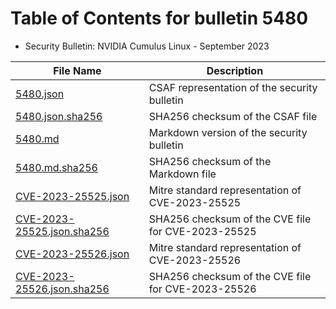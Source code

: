 # Table of Contents for bulletin 5480

 - Security Bulletin: NVIDIA Cumulus Linux - September 2023

| File Name | Description |
|-----------|-------------|
| [5480.json](5480.json) | CSAF representation of the security bulletin |
| [5480.json.sha256](5480.json.sha256) | SHA256 checksum of the CSAF file |
| [5480.md](5480.md) | Markdown version of the security bulletin |
| [5480.md.sha256](5480.md.sha256) | SHA256 checksum of the Markdown file |
| [CVE-2023-25525.json](CVE-2023-25525.json) | Mitre standard representation of CVE-2023-25525 |
| [CVE-2023-25525.json.sha256](CVE-2023-25525.json.sha256) | SHA256 checksum of the CVE file for CVE-2023-25525 |
| [CVE-2023-25526.json](CVE-2023-25526.json) | Mitre standard representation of CVE-2023-25526 |
| [CVE-2023-25526.json.sha256](CVE-2023-25526.json.sha256) | SHA256 checksum of the CVE file for CVE-2023-25526 |
